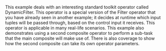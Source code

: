 This example deals with an interesting standard toolkit operator called DynamicFilter. This operator is a special version of the Filter operator that you have already seen in another example; it decides at runtime which input tuples will be passed through, based on the control input it receives. This operator is applicable in many real-life scenarios. This example also demonstrates using a second composite operator to perform a sub-task that the main composite will make use of. There is also coverage to show how the second composite can take its own operator parameters.

